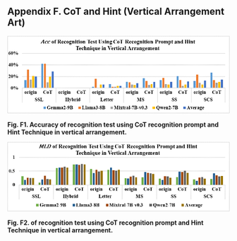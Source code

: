## Appendix  F.   CoT and Hint (Vertical Arrangement Art)

![figF1](./fig/figF1.png)

**Fig. F1. Accuracy of recognition test using CoT recognition prompt and Hint Technique in vertical arrangement.**

 

![figF2](./fig/figF2.png)

**Fig. F2. of recognition test using CoT recognition prompt and Hint Technique in vertical arrangement.**

 
